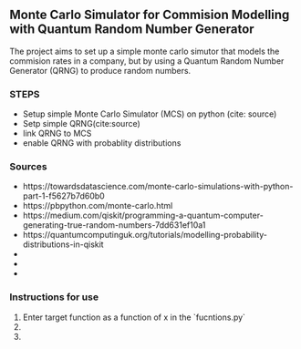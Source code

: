 ## Monte Carlo Simulator for Commision Modelling with Quantum Random Number Generator

The project aims to set up a simple monte carlo simutor that models the commision rates in a company, but by using a Quantum Random Number Generator (QRNG) to produce random numbers.

### STEPS
<ul>
<li> Setup simple Monte Carlo Simulator (MCS) on python (cite: source)</li>
<li>Setp simple QRNG(cite:source)</li>
<li>link QRNG to MCS</li>
<li>enable QRNG with probablity distributions</li>
</ul>

### Sources
<ul>
<li>https://towardsdatascience.com/monte-carlo-simulations-with-python-part-1-f5627b7d60b0</li>
<li>https://pbpython.com/monte-carlo.html</li>
<li>https://medium.com/qiskit/programming-a-quantum-computer-generating-true-random-numbers-7dd631ef10a1</li>
<li>https://quantumcomputinguk.org/tutorials/modelling-probability-distributions-in-qiskit</li>
<li></li>
<li></li>
<li></li>
</ul>

### Instructions for use
<ol>
<li>Enter target function as a function of x in the `fucntions.py`</li>
<li><li>
</ol>
